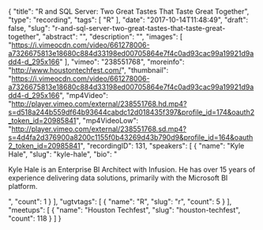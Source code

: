 {
  "title": "R and SQL Server: Two Great Tastes That Taste Great Together",
  "type": "recording",
  "tags": [
    "R"
  ],
  "date": "2017-10-14T11:48:49",
  "draft": false,
  "slug": "r-and-sql-server-two-great-tastes-that-taste-great-together",
  "abstract": "",
  "description": "",
  "images": [
    "https://i.vimeocdn.com/video/661278006-a7326675813e18680c884d33198ed00705864e7f4c0ad93cac99a19921d9add4-d_295x166"
  ],
  "vimeo": "238551768",
  "moreinfo": "http://www.houstontechfest.com/",
  "thumbnail": "https://i.vimeocdn.com/video/661278006-a7326675813e18680c884d33198ed00705864e7f4c0ad93cac99a19921d9add4-d_295x166",
  "mp4Video": "http://player.vimeo.com/external/238551768.hd.mp4?s=d518a244b559df64b93644cabdc12d018435f397&profile_id=174&oauth2_token_id=20985841",
  "mp4VideoLow": "http://player.vimeo.com/external/238551768.sd.mp4?s=4d4fa2d376900a8200c1155f0b43269d43b790d9&profile_id=164&oauth2_token_id=20985841",
  "recordingID": 131,
  "speakers": [
    {
      "name": "Kyle Hale",
      "slug": "kyle-hale",
      "bio": "<p>Kyle Hale is an Enterprise BI Architect with Infusion. He has over 15 years of experience delivering data solutions, primarily with the Microsoft BI platform.</p>",
      "count": 1
    }
  ],
  "ugtvtags": [
    {
      "name": "R",
      "slug": "r",
      "count": 5
    }
  ],
  "meetups": [
    {
      "name": "Houston Techfest",
      "slug": "houston-techfest",
      "count": 118
    }
  ]
}